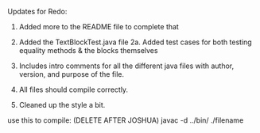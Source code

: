 Updates for Redo:

1. Added more to the README file to complete that

2. Added the TextBlockTest.java file
  2a. Added test cases for both testing equality methods & the blocks themselves

3. Includes intro comments for all the different java files with author, version, and purpose of the file.

4. All files should compile correctly.

5. Cleaned up the style a bit.

use this to compile: (DELETE AFTER JOSHUA)
javac -d ../bin/ ./filename